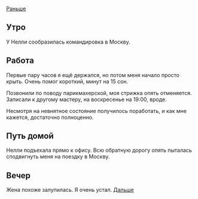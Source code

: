 [Раньше](2021.03.25.md)  
## Утро
У Нелли сообразилась командировка в Москву.
## Работа
Первые пару часов я ещё держался, но потом меня начало просто крыть. Очень помог короткий, минут на 15 сон.

Позвонили по поводу парикмахерской, моя стрижка опять отменяется. Записали к другому мастеру, на воскресенье на 19:00, вроде.

Несмотря на невнятное состояние получилось поработать, и как мне кажется, достаточно полноценно.
## Путь домой
Нелли подъехала прямо к офису. Всю обратную дорогу опять пыталась сподвигнуть меня на поездку в Москву.
## Вечер
Жена похоже залупилась. Я очень устал.
[Дальше](2021.03.27.md)
